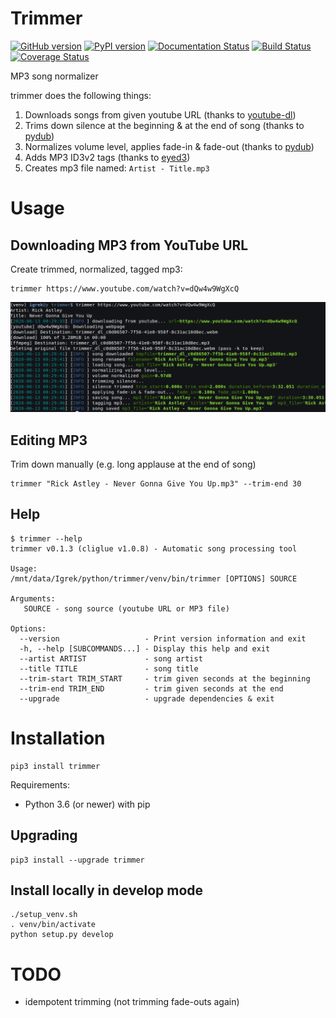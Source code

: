 # Trimmer
[![GitHub version](https://badge.fury.io/gh/igrek51%2Ftrimmer.svg)](https://github.com/igrek51/trimmer)
[![PyPI version](https://badge.fury.io/py/trimmer.svg)](https://pypi.org/project/trimmer)
[![Documentation Status](https://readthedocs.org/projects/trimmer-py/badge/?version=latest)](https://trimmer-py.readthedocs.io/en/latest/?badge=latest)
[![Build Status](https://travis-ci.org/igrek51/trimmer.svg?branch=master)](https://travis-ci.org/igrek51/trimmer)
[![Coverage Status](https://coveralls.io/repos/github/igrek51/trimmer/badge.svg?branch=master)](https://coveralls.io/github/igrek51/trimmer?branch=master)

MP3 song normalizer

trimmer does the following things:
1. Downloads songs from given youtube URL (thanks to [youtube-dl](https://github.com/ytdl-org/youtube-dl))
2. Trims down silence at the beginning & at the end of song (thanks to [pydub](https://github.com/jiaaro/pydub))
3. Normalizes volume level, applies fade-in & fade-out (thanks to [pydub](https://github.com/jiaaro/pydub))
4. Adds MP3 ID3v2 tags (thanks to [eyed3](https://github.com/nicfit/eyeD3))
5. Creates mp3 file named: `Artist - Title.mp3`

# Usage
## Downloading MP3 from YouTube URL
Create trimmed, normalized, tagged mp3:
```shell
trimmer https://www.youtube.com/watch?v=dQw4w9WgXcQ
```
![Usage example](https://github.com/igrek51/trimmer/blob/master/docs/img/screenshot-1.png?raw=true)

## Editing MP3
Trim down manually (e.g. long applause at the end of song)
```shell
trimmer "Rick Astley - Never Gonna Give You Up.mp3" --trim-end 30
```

## Help
```shell
$ trimmer --help
trimmer v0.1.3 (cliglue v1.0.8) - Automatic song processing tool

Usage:
/mnt/data/Igrek/python/trimmer/venv/bin/trimmer [OPTIONS] SOURCE

Arguments:
   SOURCE - song source (youtube URL or MP3 file)

Options:
  --version                   - Print version information and exit
  -h, --help [SUBCOMMANDS...] - Display this help and exit
  --artist ARTIST             - song artist
  --title TITLE               - song title
  --trim-start TRIM_START     - trim given seconds at the beginning
  --trim-end TRIM_END         - trim given seconds at the end
  --upgrade                   - upgrade dependencies & exit
```

# Installation
```shell
pip3 install trimmer
```

Requirements:
* Python 3.6 (or newer) with pip

## Upgrading
```
pip3 install --upgrade trimmer
```

## Install locally in develop mode
```shell
./setup_venv.sh
. venv/bin/activate
python setup.py develop
```

# TODO
- idempotent trimming (not trimming fade-outs again)

